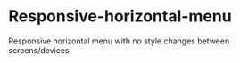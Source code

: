 # Responsive-horizontal-menu
Responsive horizontal menu with no style changes between screens/devices.
